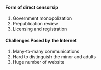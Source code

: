 #### Form of direct censorsip
1. Government monopolization
2. Prepublication review
3. Licensing and registration

#### Challenges Posed by the Internet
1. Many-to-many communications
2. Hard to distinguish the minor and adults
3. Huge number of website

